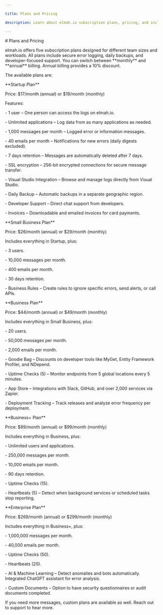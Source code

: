 ```yaml
---

title: Plans and Pricing

description: Learn about elmah.io subscription plans, pricing, and included features.

---
```




\# Plans and Pricing



elmah.io offers five subscription plans designed for different team sizes and workloads. All plans include secure error logging, daily backups, and developer-focused support. You can switch between \*\*monthly\*\* and \*\*annual\*\* billing. Annual billing provides a 10% discount.



The available plans are:



\*\*Startup Plan\*\*

Price: $17/month (annual) or $19/month (monthly)

Features:

\- 1 user – One person can access the logs on elmah.io.

\- Unlimited applications – Log data from as many applications as needed.

\- 1,000 messages per month – Logged error or information messages.

\- 40 emails per month – Notifications for new errors (daily digests excluded).

\- 7 days retention – Messages are automatically deleted after 7 days.

\- SSL encryption – 256-bit encrypted connections for secure message transfer.

\- Visual Studio Integration – Browse and manage logs directly from Visual Studio.

\- Daily Backup – Automatic backups in a separate geographic region.

\- Developer Support – Direct chat support from developers.

\- Invoices – Downloadable and emailed invoices for card payments.



\*\*Small Business Plan\*\*

Price: $26/month (annual) or $29/month (monthly)

Includes everything in Startup, plus:

\- 3 users.

\- 10,000 messages per month.

\- 400 emails per month.

\- 30 days retention.

\- Business Rules – Create rules to ignore specific errors, send alerts, or call APIs.



\*\*Business Plan\*\*

Price: $44/month (annual) or $49/month (monthly)

Includes everything in Small Business, plus:

\- 20 users.

\- 50,000 messages per month.

\- 2,000 emails per month.

\- Goodie Bag – Discounts on developer tools like MyGet, Entity Framework Profiler, and NDepend.

\- Uptime Checks (5) – Monitor endpoints from 5 global locations every 5 minutes.

\- App Store – Integrations with Slack, GitHub, and over 2,000 services via Zapier.

\- Deployment Tracking – Track releases and analyze error frequency per deployment.



\*\*Business+ Plan\*\*

Price: $89/month (annual) or $99/month (monthly)

Includes everything in Business, plus:

\- Unlimited users and applications.

\- 250,000 messages per month.

\- 10,000 emails per month.

\- 90 days retention.

\- Uptime Checks (15).

\- Heartbeats (5) – Detect when background services or scheduled tasks stop reporting.



\*\*Enterprise Plan\*\*

Price: $269/month (annual) or $299/month (monthly)

Includes everything in Business+, plus:

\- 1,000,000 messages per month.

\- 40,000 emails per month.

\- Uptime Checks (50).

\- Heartbeats (20).

\- AI \& Machine Learning – Detect anomalies and bots automatically. Integrated ChatGPT assistant for error analysis.

\- Custom Documents – Option to have security questionnaires or audit documents completed.



If you need more messages, custom plans are available as well. Reach out to support to hear more.

